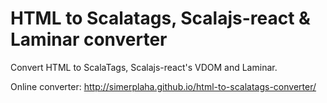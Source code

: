 # HTML to Scalatags, Scalajs-react & Laminar converter

Convert HTML to ScalaTags, Scalajs-react's VDOM and Laminar.

Online converter: http://simerplaha.github.io/html-to-scalatags-converter/
